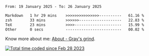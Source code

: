 <!--START_SECTION:waka-->

```txt
From: 19 January 2025 - To: 26 January 2025

Markdown   1 hr 29 mins    >>>>>>>>>>>>>>>----------   61.16 %
zsh        33 mins         >>>>>>-------------------   22.83 %
TeX        23 mins         >>>>---------------------   15.99 %
Other      0 secs          -------------------------   00.02 %
```

<!--END_SECTION:waka-->

<!-- [![grayxu's github stats](https://github-readme-stats.vercel.app/api?username=grayxu&count_private=true&show_icons=true)](https://github.com/grayxu) -->

Know more about me: [About - Gray's grind](https://www.grayxu.cn/).
<p align="left">
  <a href="https://wakatime.com/@c69eb31e-43a1-463f-8968-c3449e386f57"><img src="https://wakatime.com/badge/user/c69eb31e-43a1-463f-8968-c3449e386f57.svg" title="Total time coded since Feb 28 2023" /></a>
</p>

